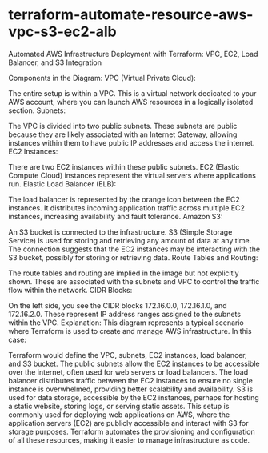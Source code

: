 # terraform-automate-resource-aws-vpc-s3-ec2-alb
Automated AWS Infrastructure Deployment with Terraform: VPC, EC2, Load Balancer, and S3 Integration

Components in the Diagram:
VPC (Virtual Private Cloud):

The entire setup is within a VPC. This is a virtual network dedicated to your AWS account, where you can launch AWS resources in a logically isolated section.
Subnets:

The VPC is divided into two public subnets. These subnets are public because they are likely associated with an Internet Gateway, allowing instances within them to have public IP addresses and access the internet.
EC2 Instances:

There are two EC2 instances within these public subnets. EC2 (Elastic Compute Cloud) instances represent the virtual servers where applications run.
Elastic Load Balancer (ELB):

The load balancer is represented by the orange icon between the EC2 instances. It distributes incoming application traffic across multiple EC2 instances, increasing availability and fault tolerance.
Amazon S3:

An S3 bucket is connected to the infrastructure. S3 (Simple Storage Service) is used for storing and retrieving any amount of data at any time. The connection suggests that the EC2 instances may be interacting with the S3 bucket, possibly for storing or retrieving data.
Route Tables and Routing:

The route tables and routing are implied in the image but not explicitly shown. These are associated with the subnets and VPC to control the traffic flow within the network.
CIDR Blocks:

On the left side, you see the CIDR blocks 172.16.0.0, 172.16.1.0, and 172.16.2.0. These represent IP address ranges assigned to the subnets within the VPC.
Explanation:
This diagram represents a typical scenario where Terraform is used to create and manage AWS infrastructure. In this case:

Terraform would define the VPC, subnets, EC2 instances, load balancer, and S3 bucket.
The public subnets allow the EC2 instances to be accessible over the internet, often used for web servers or load balancers.
The load balancer distributes traffic between the EC2 instances to ensure no single instance is overwhelmed, providing better scalability and availability.
S3 is used for data storage, accessible by the EC2 instances, perhaps for hosting a static website, storing logs, or serving static assets.
This setup is commonly used for deploying web applications on AWS, where the application servers (EC2) are publicly accessible and interact with S3 for storage purposes. Terraform automates the provisioning and configuration of all these resources, making it easier to manage infrastructure as code.
